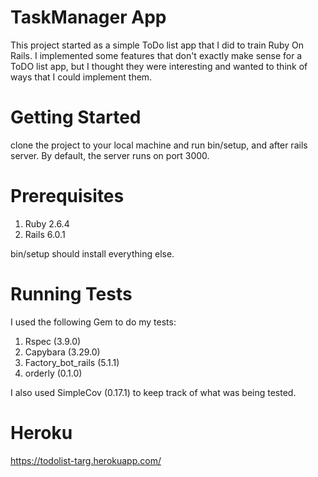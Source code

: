TaskManager App
===============

This project started as a simple ToDo list app that I did to train Ruby On Rails. I implemented some features that don't exactly make sense for a ToDO list app, but I thought they were interesting and wanted to think of ways that I could implement them.

Getting Started
===============

clone the project to your local machine and run bin/setup, and after rails server. By default, the server runs on port 3000.

Prerequisites
=============

1. Ruby 2.6.4
2. Rails 6.0.1

bin/setup should install everything else.

Running Tests
=============

I used the following Gem to do my tests:

1. Rspec (3.9.0)
2. Capybara (3.29.0)
3. Factory_bot_rails (5.1.1)
4. orderly (0.1.0)

I also used SimpleCov (0.17.1) to keep track of what was being tested.

Heroku
======
https://todolist-targ.herokuapp.com/

